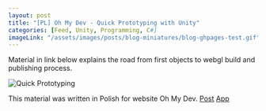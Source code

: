 ```yaml
---
layout: post
title: "[PL] Oh My Dev - Quick Prototyping with Unity"
categories: [Feed, Unity, Programming, C#]
imageLink: "/assets/images/posts/blog-miniatures/blog-ghpages-test.gif"
---
```

Material in link below explains the road from first objects to webgl build and publishing process.

![Quick Prototyping](/assets/images/posts/blog-miniatures/blog-ghpages-test.gif)

This material was written in Polish for website Oh My Dev. 
[Post](https://ohmydev.pl/post/szybkie-prototypowanie-w-unity-od-silnika-do-prezentacji-w-internecie-1ilh)
[App](https://jac3kw0zniak.itch.io/projectile-test)